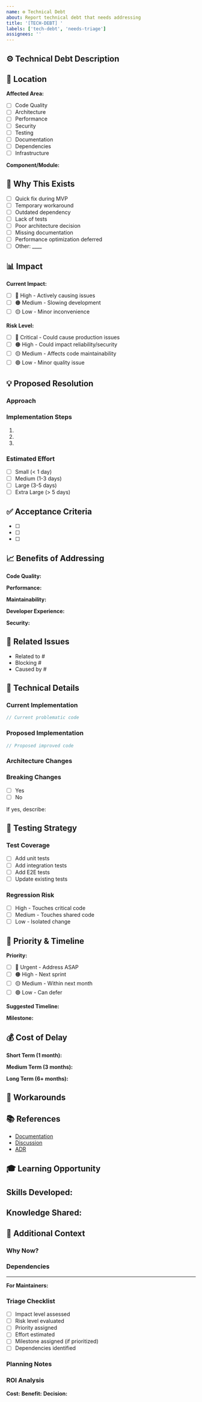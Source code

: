 ```yaml
---
name: ⚙️ Technical Debt
about: Report technical debt that needs addressing
title: '[TECH-DEBT] '
labels: ['tech-debt', 'needs-triage']
assignees: ''
---
```


## ⚙️ Technical Debt Description

<!-- Clear description of the technical debt -->

## 📍 Location

**Affected Area:**
- [ ] Code Quality
- [ ] Architecture
- [ ] Performance
- [ ] Security
- [ ] Testing
- [ ] Documentation
- [ ] Dependencies
- [ ] Infrastructure

**Component/Module:**
<!-- e.g., apps/pos/src/lib/services/order.service.ts -->

## 🎯 Why This Exists

<!-- How did this technical debt accumulate? -->

- [ ] Quick fix during MVP
- [ ] Temporary workaround
- [ ] Outdated dependency
- [ ] Lack of tests
- [ ] Poor architecture decision
- [ ] Missing documentation
- [ ] Performance optimization deferred
- [ ] Other: ____

## 📊 Impact

**Current Impact:**
- [ ] 🔴 High - Actively causing issues
- [ ] 🟠 Medium - Slowing development
- [ ] 🟡 Low - Minor inconvenience

**Risk Level:**
- [ ] 🔴 Critical - Could cause production issues
- [ ] 🟠 High - Could impact reliability/security
- [ ] 🟡 Medium - Affects code maintainability
- [ ] 🟢 Low - Minor quality issue

## 💡 Proposed Resolution

<!-- How should this technical debt be addressed? -->

### Approach
<!-- Describe the solution -->

### Implementation Steps
1.
2.
3.

### Estimated Effort
- [ ] Small (< 1 day)
- [ ] Medium (1-3 days)
- [ ] Large (3-5 days)
- [ ] Extra Large (> 5 days)

## ✅ Acceptance Criteria

<!-- What needs to be done for this to be resolved? -->

- [ ]
- [ ]
- [ ]

## 📈 Benefits of Addressing

**Code Quality:**
<!-- How will this improve code quality? -->

**Performance:**
<!-- Will this improve performance? -->

**Maintainability:**
<!-- How will this make code easier to maintain? -->

**Developer Experience:**
<!-- How will this improve DX? -->

**Security:**
<!-- Does this improve security? -->

## 🔗 Related Issues

<!-- Link to related issues or features -->

- Related to #
- Blocking #
- Caused by #

## 📐 Technical Details

### Current Implementation

```typescript
// Current problematic code
```

### Proposed Implementation

```typescript
// Proposed improved code
```

### Architecture Changes
<!-- Are architecture changes needed? -->

### Breaking Changes
<!-- Will this introduce breaking changes? -->
- [ ] Yes
- [ ] No

If yes, describe:

## 🧪 Testing Strategy

<!-- How should this change be tested? -->

### Test Coverage
- [ ] Add unit tests
- [ ] Add integration tests
- [ ] Add E2E tests
- [ ] Update existing tests

### Regression Risk
<!-- What's the risk of regression? -->
- [ ] High - Touches critical code
- [ ] Medium - Touches shared code
- [ ] Low - Isolated change

## 📅 Priority & Timeline

**Priority:**
- [ ] 🔴 Urgent - Address ASAP
- [ ] 🟠 High - Next sprint
- [ ] 🟡 Medium - Within next month
- [ ] 🟢 Low - Can defer

**Suggested Timeline:**
<!-- When should this be addressed? -->

**Milestone:**
<!-- Assign to a milestone if applicable -->

## 💰 Cost of Delay

<!-- What happens if we don't address this? -->

**Short Term (1 month):**

**Medium Term (3 months):**

**Long Term (6+ months):**

## 🚧 Workarounds

<!-- Current workarounds being used -->

## 📚 References

<!-- Links to related documentation, articles, discussions -->

- [Documentation](link)
- [Discussion](link)
- [ADR](link)

## 🎓 Learning Opportunity

<!-- Can this be a learning opportunity for the team? -->

**Skills Developed:**
-

**Knowledge Shared:**
-

## 💬 Additional Context

<!-- Any other relevant information -->

### Why Now?
<!-- Why should this be addressed now vs later? -->

### Dependencies
<!-- What needs to be in place first? -->

---

**For Maintainers:**

### Triage Checklist
- [ ] Impact level assessed
- [ ] Risk level evaluated
- [ ] Priority assigned
- [ ] Effort estimated
- [ ] Milestone assigned (if prioritized)
- [ ] Dependencies identified

### Planning Notes
<!-- Maintainer notes during planning -->

### ROI Analysis
**Cost:** <!-- Time/effort to fix -->
**Benefit:** <!-- Value gained -->
**Decision:** <!-- Fix now, defer, or wontfix -->